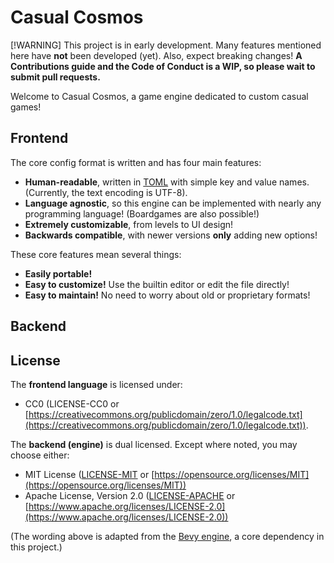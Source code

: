 # Casual Cosmos

[!WARNING]
This project is in early development. Many features mentioned here
have **not** been developed (yet). Also, expect breaking changes!
**A Contributions guide and the Code of Conduct is a WIP, so please wait to submit
pull requests.**

Welcome to Casual Cosmos, a game engine dedicated to custom casual games!

## Frontend

The core config format is written and has four main features:

- **Human-readable**, written in [TOML](https://toml.io/en/) with simple
  key and value names. (Currently, the text encoding is UTF-8).
- **Language agnostic**, so this engine can be implemented with
  nearly any programming language! (Boardgames are also possible!)
- **Extremely customizable**, from levels to UI design!
- **Backwards compatible**, with newer versions **only** adding new options!

These core features mean several things:

- **Easily portable!**
- **Easy to customize!** Use the builtin editor
  or edit the file directly!
- **Easy to maintain!** No need to worry about old
  or proprietary formats!

## Backend

## License

The **frontend language** is licensed under:

- CC0 (LICENSE-CC0 or [https://creativecommons.org/publicdomain/zero/1.0/legalcode.txt](https://creativecommons.org/publicdomain/zero/1.0/legalcode.txt)).

The **backend (engine)** is dual licensed. Except where noted, you may choose either:

- MIT License ([LICENSE-MIT](LICENSE-MIT) or [https://opensource.org/licenses/MIT](https://opensource.org/licenses/MIT))
- Apache License, Version 2.0 ([LICENSE-APACHE](LICENSE-APACHE) or [https://www.apache.org/licenses/LICENSE-2.0](https://www.apache.org/licenses/LICENSE-2.0))

(The wording above is adapted from the [Bevy engine](https://github.com/bevyengine),
a core dependency in this project.)
